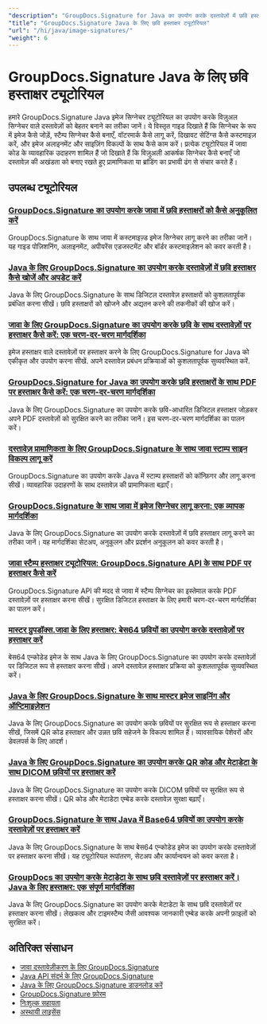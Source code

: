 ```yaml
---
"description": "GroupDocs.Signature for Java का उपयोग करके दस्तावेज़ों में छवि हस्ताक्षर, वॉटरमार्क और टिकट जोड़ने के लिए पूर्ण ट्यूटोरियल।"
"title": "GroupDocs.Signature Java के लिए छवि हस्ताक्षर ट्यूटोरियल"
"url": "/hi/java/image-signatures/"
"weight": 6
---
```


# GroupDocs.Signature Java के लिए छवि हस्ताक्षर ट्यूटोरियल

हमारे GroupDocs.Signature Java इमेज सिग्नेचर ट्यूटोरियल का उपयोग करके विज़ुअल सिग्नेचर वाले दस्तावेज़ों को बेहतर बनाने का तरीका जानें। ये विस्तृत गाइड दिखाते हैं कि सिग्नेचर के रूप में इमेज कैसे जोड़ें, स्टैम्प सिग्नेचर कैसे बनाएँ, वॉटरमार्क कैसे लागू करें, दिखावट सेटिंग्स कैसे कस्टमाइज़ करें, और इमेज अलाइनमेंट और साइज़िंग विकल्पों के साथ कैसे काम करें। प्रत्येक ट्यूटोरियल में जावा कोड के व्यावहारिक उदाहरण शामिल हैं जो दिखाते हैं कि विज़ुअली आकर्षक सिग्नेचर कैसे बनाएँ जो दस्तावेज़ की अखंडता को बनाए रखते हुए प्रामाणिकता या ब्रांडिंग का प्रभावी ढंग से संचार करते हैं।

## उपलब्ध ट्यूटोरियल

### [GroupDocs.Signature का उपयोग करके जावा में छवि हस्ताक्षरों को कैसे अनुकूलित करें](./customize-image-signatures-java-groupdocs-signature/)
GroupDocs.Signature के साथ जावा में कस्टमाइज़्ड इमेज सिग्नेचर लागू करने का तरीका जानें। यह गाइड पोज़िशनिंग, अलाइनमेंट, अपीयरेंस एडजस्टमेंट और बॉर्डर कस्टमाइज़ेशन को कवर करती है।

### [Java के लिए GroupDocs.Signature का उपयोग करके दस्तावेज़ों में छवि हस्ताक्षर कैसे खोजें और अपडेट करें](./groupdocs-signature-java-image-signatures/)
Java के लिए GroupDocs.Signature के साथ डिजिटल दस्तावेज़ हस्ताक्षरों को कुशलतापूर्वक प्रबंधित करना सीखें। छवि हस्ताक्षरों को खोजने और अद्यतन करने की तकनीकों की खोज करें।

### [जावा के लिए GroupDocs.Signature का उपयोग करके छवि के साथ दस्तावेज़ों पर हस्ताक्षर कैसे करें: एक चरण-दर-चरण मार्गदर्शिका](./sign-documents-image-groupdocs-signature-java/)
इमेज हस्ताक्षर वाले दस्तावेज़ों पर हस्ताक्षर करने के लिए GroupDocs.Signature for Java को एकीकृत और उपयोग करना सीखें. अपने दस्तावेज़ प्रबंधन प्रक्रियाओं को कुशलतापूर्वक सुव्यवस्थित करें.

### [GroupDocs.Signature for Java का उपयोग करके छवि हस्ताक्षरों के साथ PDF पर हस्ताक्षर कैसे करें: एक चरण-दर-चरण मार्गदर्शिका](./sign-pdf-image-signature-groupdocs-java/)
Java के लिए GroupDocs.Signature का उपयोग करके छवि-आधारित डिजिटल हस्ताक्षर जोड़कर अपने PDF दस्तावेज़ों को सुरक्षित करने का तरीका जानें। इस चरण-दर-चरण मार्गदर्शिका का पालन करें।

### [दस्तावेज़ प्रामाणिकता के लिए GroupDocs.Signature के साथ जावा स्टाम्प साइन विकल्प लागू करें](./implement-java-stamp-sign-options-groupdocs-signature/)
GroupDocs.Signature का उपयोग करके Java में स्टाम्प हस्ताक्षरों को कॉन्फ़िगर और लागू करना सीखें। व्यावहारिक उदाहरणों के साथ दस्तावेज़ की प्रामाणिकता बढ़ाएँ।

### [GroupDocs.Signature के साथ जावा में इमेज सिग्नेचर लागू करना: एक व्यापक मार्गदर्शिका](./mastering-image-signatures-java-groupdocs/)
Java के लिए GroupDocs.Signature का उपयोग करके दस्तावेज़ों में छवि हस्ताक्षर लागू करने का तरीका जानें। यह मार्गदर्शिका सेटअप, अनुकूलन और प्रदर्शन अनुकूलन को कवर करती है।

### [जावा स्टैम्प हस्ताक्षर ट्यूटोरियल: GroupDocs.Signature API के साथ PDF पर हस्ताक्षर कैसे करें](./java-groupdocs-signature-stamp-tutorial/)
GroupDocs.Signature API की मदद से जावा में स्टैम्प सिग्नेचर का इस्तेमाल करके PDF दस्तावेज़ों पर हस्ताक्षर करना सीखें। सुरक्षित डिजिटल हस्ताक्षर के लिए हमारी चरण-दर-चरण मार्गदर्शिका का पालन करें।

### [मास्टर ग्रुपडॉक्स.जावा के लिए हस्ताक्षर: बेस64 छवियों का उपयोग करके दस्तावेज़ों पर हस्ताक्षर करें](./groupdocs-signature-java-base64-image/)
बेस64 एन्कोडेड इमेज के साथ Java के लिए GroupDocs.Signature का उपयोग करके दस्तावेज़ों पर डिजिटल रूप से हस्ताक्षर करना सीखें। अपने दस्तावेज़ हस्ताक्षर प्रक्रिया को कुशलतापूर्वक सुव्यवस्थित करें।

### [Java के लिए GroupDocs.Signature के साथ मास्टर इमेज साइनिंग और ऑप्टिमाइज़ेशन](./groupdocs-signature-java-image-optimization/)
Java के लिए GroupDocs.Signature का उपयोग करके छवियों पर सुरक्षित रूप से हस्ताक्षर करना सीखें, जिसमें QR कोड हस्ताक्षर और उन्नत छवि सहेजने के विकल्प शामिल हैं। व्यावसायिक पेशेवरों और डेवलपर्स के लिए आदर्श।

### [Java के लिए GroupDocs.Signature का उपयोग करके QR कोड और मेटाडेटा के साथ DICOM छवियों पर हस्ताक्षर करें](./sign-dicom-images-groupdocs-signature-java/)
Java के लिए GroupDocs.Signature का उपयोग करके DICOM छवियों पर सुरक्षित रूप से हस्ताक्षर करना सीखें। QR कोड और मेटाडेटा एम्बेड करके दस्तावेज़ सुरक्षा बढ़ाएँ।

### [GroupDocs.Signature के साथ Java में Base64 छवियों का उपयोग करके दस्तावेज़ों पर हस्ताक्षर करें](./sign-document-base64-image-groupdocs-signature-java/)
Java के लिए GroupDocs.Signature के साथ बेस64 एन्कोडेड इमेज का उपयोग करके दस्तावेज़ों पर हस्ताक्षर करना सीखें। यह ट्यूटोरियल रूपांतरण, सेटअप और कार्यान्वयन को कवर करता है।

### [GroupDocs का उपयोग करके मेटाडेटा के साथ छवि दस्तावेज़ों पर हस्ताक्षर करें। Java के लिए हस्ताक्षर: एक संपूर्ण मार्गदर्शिका](./sign-image-documents-metadata-groupdocs-signature-java/)
Java के लिए GroupDocs.Signature का उपयोग करके मेटाडेटा के साथ छवि दस्तावेज़ों पर हस्ताक्षर करना सीखें। लेखकत्व और टाइमस्टैम्प जैसी आवश्यक जानकारी एम्बेड करके अपनी फ़ाइलों को सुरक्षित करें।

## अतिरिक्त संसाधन

- [जावा दस्तावेज़ीकरण के लिए GroupDocs.Signature](https://docs.groupdocs.com/signature/java/)
- [Java API संदर्भ के लिए GroupDocs.Signature](https://reference.groupdocs.com/signature/java/)
- [Java के लिए GroupDocs.Signature डाउनलोड करें](https://releases.groupdocs.com/signature/java/)
- [GroupDocs.Signature फ़ोरम](https://forum.groupdocs.com/c/signature)
- [निःशुल्क सहायता](https://forum.groupdocs.com/)
- [अस्थायी लाइसेंस](https://purchase.groupdocs.com/temporary-license/)